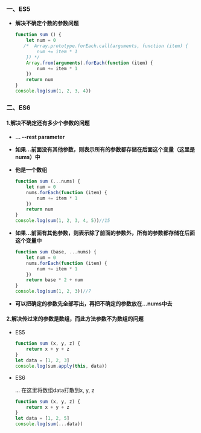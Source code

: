 ### 一、ES5

* **解决不确定个数的参数问题**

  ```` javascript
  function sum () {
      let num = 0
     /*  Array.prototype.forEach.call(arguments, function (item) {
          num += item * 1
      }) */
      Array.from(arguments).forEach(function (item) {
          num += item * 1
      })
      return num
  }
  console.log(sum(1, 2, 3, 4))
  ````

### 二、ES6

#### 1.**解决不确定还有多少个参数的问题**

* **...    --rest parameter**

* **如果...前面没有其他参数，则表示所有的参数都存储在后面这个变量（这里是nums）中**

* **他是一个数组**

  ```` javascript
  function sum (...nums) {
      let num = 0
      nums.forEach(function (item) {
          num += item * 1
      })
      return num
  }
  console.log(sum(1, 2, 3, 4, 5))//15
  ````

* **如果...前面有其他参数，则表示除了前面的参数外，所有的参数都存储在后面这个变量中**

  ``` javascript
  function sum (base, ...nums) {
      let num = 0
      nums.forEach(function (item) {
          num += item * 1
      })
      return base * 2 + num
  }
  console.log(sum(1, 2, 3))//7
  ```

* **可以把确定的参数先全部写出，再把不确定的参数放在...nums中去**

#### 2.解决传过来的参数是数组，而此方法参数不为数组的问题

* ES5

  ```` javascript
  function sum (x, y, z) {
      return x + y + z
  }
  let data = [1, 2, 3]
  console.log(sum.apply(this, data))
  ````

* ES6

  ... 在这里将数组data打散到x, y, z

  ```` javascript
  function sum (x, y, z) {
      return x + y + z
  }
  let data = [1, 2, 5]
  console.log(sum(...data))
  ````

  